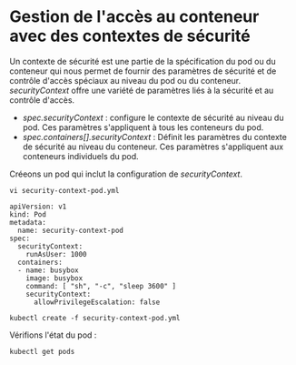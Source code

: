 # Gestion de l'accès au conteneur avec des contextes de sécurité
Un contexte de sécurité est une partie de la spécification du pod ou du conteneur qui nous permet de fournir des paramètres de sécurité et de contrôle d'accès spéciaux au niveau du pod ou du conteneur. *securityContext* offre une variété de paramètres liés à la sécurité et au contrôle d'accès.<br>

- *spec.securityContext* : configure le contexte de sécurité au niveau du pod. Ces paramètres s'appliquent à tous les conteneurs du pod.<br>
- *spec.containers[].securityContext* : Définit les paramètres du contexte de sécurité au niveau du conteneur. Ces paramètres s'appliquent aux conteneurs individuels du pod.<br>

Créeons un pod qui inclut la configuration de *securityContext*.
```
vi security-context-pod.yml
```

```
apiVersion: v1
kind: Pod
metadata:
  name: security-context-pod
spec:
  securityContext:
    runAsUser: 1000
  containers:
  - name: busybox
    image: busybox
    command: [ "sh", "-c", "sleep 3600" ]
    securityContext:
      allowPrivilegeEscalation: false
```

```
kubectl create -f security-context-pod.yml
```

Vérifions l'état du pod :
```
kubectl get pods
```